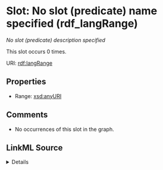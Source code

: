 

# Slot: No slot (predicate) name specified (rdf_langRange)


_No slot (predicate) description specified_






This slot occurs 0 times.


URI: [rdf:langRange](http://www.w3.org/1999/02/22-rdf-syntax-ns#langRange)



<!-- no inheritance hierarchy -->








## Properties

* Range: [xsd:anyURI](http://www.w3.org/2001/XMLSchema#anyURI)





## Comments

* No occurrences of this slot in the graph.



## LinkML Source

<details>

```yaml
name: rdf_langRange
annotations:
  count:
    tag: count
    value: 0
description: No slot (predicate) description specified
title: No slot (predicate) name specified
comments:
- No occurrences of this slot in the graph.
from_schema: hydrology-kg
rank: 1000
slot_uri: rdf:langRange
alias: rdf_langRange
range: uri

```
</details>